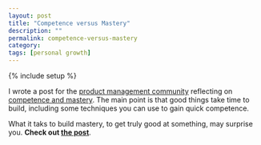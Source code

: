 ```yaml
---
layout: post
title: "Competence versus Mastery"
description: ""
permalink: competence-versus-mastery
category:
tags: [personal growth]
---
```

{% include setup %}

I wrote a post for the [product management community](http://productmanagementfasttrack.com/) reflecting on [competence and mastery](http://productmanagementfasttrack.com/blog/what-is-world-class/). The main point is that good things take time to build, including some techniques you can use to gain quick competence.

What it taks to build mastery, to get truly good at something, may surprise you. __Check out [the post](http://productmanagementfasttrack.com/blog/what-is-world-class/)__.
